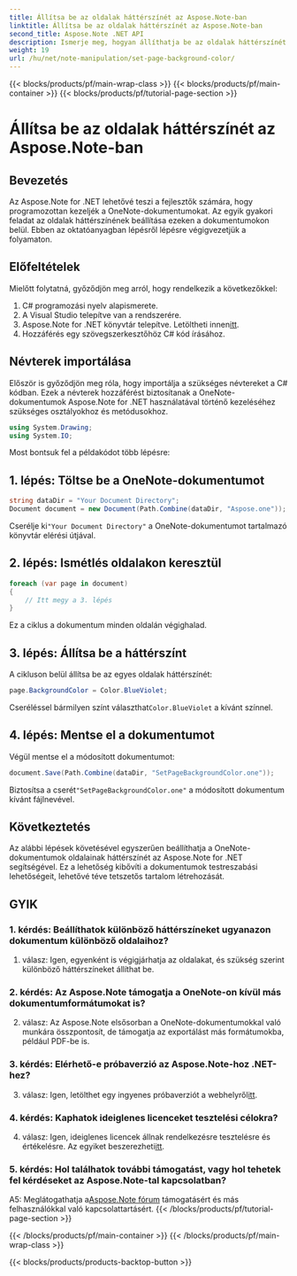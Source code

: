 ```yaml
---
title: Állítsa be az oldalak háttérszínét az Aspose.Note-ban
linktitle: Állítsa be az oldalak háttérszínét az Aspose.Note-ban
second_title: Aspose.Note .NET API
description: Ismerje meg, hogyan állíthatja be az oldalak háttérszínét az Aspose.Note dokumentumokban C# programozási nyelv használatával, lépésről lépésre.
weight: 19
url: /hu/net/note-manipulation/set-page-background-color/
---
```


{{< blocks/products/pf/main-wrap-class >}}
{{< blocks/products/pf/main-container >}}
{{< blocks/products/pf/tutorial-page-section >}}

# Állítsa be az oldalak háttérszínét az Aspose.Note-ban

## Bevezetés

Az Aspose.Note for .NET lehetővé teszi a fejlesztők számára, hogy programozottan kezeljék a OneNote-dokumentumokat. Az egyik gyakori feladat az oldalak háttérszínének beállítása ezeken a dokumentumokon belül. Ebben az oktatóanyagban lépésről lépésre végigvezetjük a folyamaton.

## Előfeltételek

Mielőtt folytatná, győződjön meg arról, hogy rendelkezik a következőkkel:

1. C# programozási nyelv alapismerete.
2. A Visual Studio telepítve van a rendszerére.
3.  Aspose.Note for .NET könyvtár telepítve. Letöltheti innen[itt](https://releases.aspose.com/note/net/).
4. Hozzáférés egy szövegszerkesztőhöz C# kód írásához.

## Névterek importálása

Először is győződjön meg róla, hogy importálja a szükséges névtereket a C# kódban. Ezek a névterek hozzáférést biztosítanak a OneNote-dokumentumok Aspose.Note for .NET használatával történő kezeléséhez szükséges osztályokhoz és metódusokhoz.

```csharp
using System.Drawing;
using System.IO;

```

Most bontsuk fel a példakódot több lépésre:

## 1. lépés: Töltse be a OneNote-dokumentumot

```csharp
string dataDir = "Your Document Directory";
Document document = new Document(Path.Combine(dataDir, "Aspose.one"));
```

 Cserélje ki`"Your Document Directory"` a OneNote-dokumentumot tartalmazó könyvtár elérési útjával.

## 2. lépés: Ismétlés oldalakon keresztül

```csharp
foreach (var page in document)
{
    // Itt megy a 3. lépés
}
```

Ez a ciklus a dokumentum minden oldalán végighalad.

## 3. lépés: Állítsa be a háttérszínt

A cikluson belül állítsa be az egyes oldalak háttérszínét:

```csharp
page.BackgroundColor = Color.BlueViolet;
```

 Cseréléssel bármilyen színt választhat`Color.BlueViolet` a kívánt színnel.

## 4. lépés: Mentse el a dokumentumot

Végül mentse el a módosított dokumentumot:

```csharp
document.Save(Path.Combine(dataDir, "SetPageBackgroundColor.one"));
```

 Biztosítsa a cserét`"SetPageBackgroundColor.one"` a módosított dokumentum kívánt fájlnevével.

## Következtetés

Az alábbi lépések követésével egyszerűen beállíthatja a OneNote-dokumentumok oldalainak háttérszínét az Aspose.Note for .NET segítségével. Ez a lehetőség kibővíti a dokumentumok testreszabási lehetőségeit, lehetővé téve tetszetős tartalom létrehozását.

## GYIK

### 1. kérdés: Beállíthatok különböző háttérszíneket ugyanazon dokumentum különböző oldalaihoz?

1. válasz: Igen, egyenként is végigjárhatja az oldalakat, és szükség szerint különböző háttérszíneket állíthat be.

### 2. kérdés: Az Aspose.Note támogatja a OneNote-on kívül más dokumentumformátumokat is?

2. válasz: Az Aspose.Note elsősorban a OneNote-dokumentumokkal való munkára összpontosít, de támogatja az exportálást más formátumokba, például PDF-be is.

### 3. kérdés: Elérhető-e próbaverzió az Aspose.Note-hoz .NET-hez?

3. válasz: Igen, letölthet egy ingyenes próbaverziót a webhelyről[itt](https://releases.aspose.com/).

### 4. kérdés: Kaphatok ideiglenes licenceket tesztelési célokra?

 4. válasz: Igen, ideiglenes licencek állnak rendelkezésre tesztelésre és értékelésre. Az egyiket beszerezheti[itt](https://purchase.aspose.com/temporary-license/).

### 5. kérdés: Hol találhatok további támogatást, vagy hol tehetek fel kérdéseket az Aspose.Note-tal kapcsolatban?

 A5: Meglátogathatja a[Aspose.Note fórum](https://forum.aspose.com/c/note/28) támogatásért és más felhasználókkal való kapcsolattartásért.
{{< /blocks/products/pf/tutorial-page-section >}}

{{< /blocks/products/pf/main-container >}}
{{< /blocks/products/pf/main-wrap-class >}}

{{< blocks/products/products-backtop-button >}}
